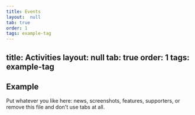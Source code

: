 ```yaml
---
title: Events
layout:  null
tab: true
order: 1
tags: example-tag
---
```

title: Activities
layout:  null
tab: true
order: 1
tags: example-tag
---
## Example

Put whatever you like here: news, screenshots, features, supporters, or remove this file and don't use tabs at all.